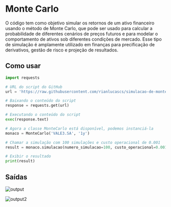 # Monte Carlo

O código tem como objetivo simular os retornos de um ativo financeiro usando o método de Monte Carlo, que pode ser usado para calcular a probabilidade de diferentes cenários de preços futuros e para modelar o comportamento de ativos sob diferentes condições de mercado. Esse tipo de simulação é amplamente utilizado em finanças para precificação de derivativos, gestão de risco e projeção de resultados.

## Como usar
```python
import requests

# URL do script do GitHub
url = 'https://raw.githubusercontent.com/rianlucascs/simulacao-de-monte-carlo/master/Scripts/monte_carlo.py'

# Baixando o conteúdo do script
response = requests.get(url)

# Executando o conteúdo do script
exec(response.text)

# Agora a classe MonteCarlo está disponível, podemos instanciá-la
monaco = MonteCarlo('VALE3.SA', '1y')

# Chamar a simulação com 100 simulações e custo operacional de 0.001
result = monaco.simulacao(numero_simulacao=100, custo_operacional=0.001)

# Exibir o resultado
print(result)
```

## Saídas

![output](https://github.com/user-attachments/assets/b0ca1c43-07c0-4196-9877-601ceaf7fb8d)

![output2](https://github.com/user-attachments/assets/75d1aabf-9786-498f-9aec-a7d8ff5cc038)
